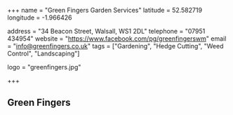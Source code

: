 +++
name = "Green Fingers Garden Services"
latitude = 52.582719
longitude = -1.966426

address = "34 Beacon Street, Walsall, WS1 2DL"
telephone = "07951 434954"
website = "https://www.facebook.com/pg/greenfingerswm"
email = "info@greenfingers.co.uk"
tags = ["Gardening", "Hedge Cutting", "Weed Control", "Landscaping"]

logo = "greenfingers.jpg"

+++

## Green Fingers
